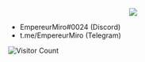 <center>
<img src="https://i.pinimg.com/originals/13/62/12/136212b60a2448b62bb826e6bf827208.gif">
</center>

* EmpereurMiro#0024 (Discord)
* t.me/EmpereurMiro (Telegram)

![Visitor Count](https://profile-counter.glitch.me/EmpereurMiro/count.svg)
